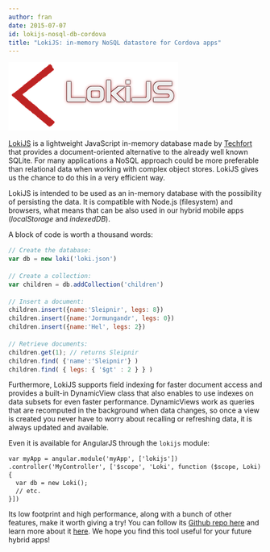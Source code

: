 ```yaml
---
author: fran
date: 2015-07-07
id: lokijs-nosql-db-cordova
title: "LokiJS: in-memory NoSQL datastore for Cordova apps"
---
```


![LokiJS](/blog/content/images/2015/Jul/lokijs.png)

[LokiJS](http://lokijs.org/) is a lightweight JavaScript in-memory database made by [Techfort](https://github.com/techfort) that provides a document-oriented alternative to the already well known SQLite. For many applications a NoSQL approach could be more preferable than relational data when working with complex object stores. LokiJS gives us the chance to do this in a very efficient way.

<!-- more -->

LokiJS is intended to be used as an in-memory database with the possibility of persisting the data. It is compatible with Node.js (filesystem) and browsers, what means that can be also used in our hybrid mobile apps (*localStorage* and *indexedDB*).

A block of code is worth a thousand words:

```javascript
// Create the database:
var db = new loki('loki.json')

// Create a collection:
var children = db.addCollection('children')

// Insert a document:
children.insert({name:'Sleipnir', legs: 8})
children.insert({name:'Jormungandr', legs: 0})
children.insert({name:'Hel', legs: 2})

// Retrieve documents:
children.get(1); // returns Sleipnir
children.find( {'name':'Sleipnir'} )
children.find( { legs: { '$gt' : 2 } } )
```

Furthermore, LokiJS supports field indexing for faster document access and provides a built-in DynamicView class that also enables to use indexes on data subsets for even faster performance. DynamicViews work as queries that are recomputed in the background when data changes, so once a view is created you never have to worry about recalling or refreshing data, it is always updated and available.

Even it is available for AngularJS through the `lokijs` module:

```
var myApp = angular.module('myApp', ['lokijs'])
.controller('MyController', ['$scope', 'Loki', function ($scope, Loki) {
  var db = new Loki();
  // etc.
}])
```

Its low footprint and high performance, along with a bunch of other features, make it worth giving a try! You can follow its [Github repo here](https://github.com/techfort/LokiJS) and learn more about it [here](http://lokijs.org/#/docs). We hope you find this tool useful for your future hybrid apps!
